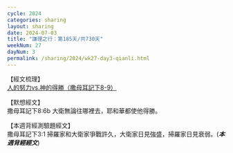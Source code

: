 ```yaml
---
cycle: 2024
categories: sharing
layout: sharing
date: 2024-07-03
title: "謙理之行：第185天/共730天"
weekNum: 27
dayNum: 3
permalink: /sharing/2024/wk27-day3-qianli.html
---
```


【經文梳理】  
<a href="https://youtu.be/Mlczuffqos4" target="_blank">人的努力vs.神的得勝（撒母耳記下8-9）</a>

【默想經文】  
撒母耳記下8:6b 大衛無論往哪裡去，耶和華都使他得勝。

【本週背經測驗題經文】  
撒母耳記下3:1 掃羅家和大衛家爭戰許久，大衛家日見強盛，掃羅家日見衰弱。(_**本週背經經文**_)
